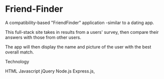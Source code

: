 # Friend-Finder

A compatibility-based "FriendFinder" application -similar to a dating app.

This full-stack site takes in results from a users' survey,
then compare their answers with those from other users. 

The app will then display the name and picture of the user with the best overall match.

Technology

HTML
Javascript
jQuery
Node.js
Express.js,
